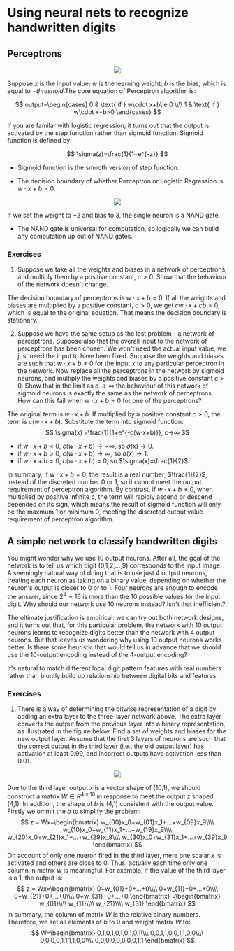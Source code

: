 # Using neural nets to recognize handwritten digits

## Perceptrons
<div align=center>
<img src="http://neuralnetworksanddeeplearning.com/images/tikz0.png"/>
</div>


Suppose $x$ is the input value; $w$ is the learning weight; $b$ is the bias, which is equal to $-threshold$.The core equation of Perceptron algorithm is:

$$
output=\begin{cases}
 0 & \text{ if } w\cdot x+b\le 0 \\\\
 1 & \text{ if } w\cdot x+b>0
\end{cases}
$$

If you are familar with logistic regression, it turns out that the output is activated by the step function rather than sigmoid function. Sigmoid function is defined by:

$$
\sigma(z)=\frac{1}{1+e^{-z}}
$$

* Sigmoid function is  the smooth version of step function.

* The decision boundary of whether Perceptron or Logistic Regression is $w\cdot x+b=0$.

<div align=center>
<img src="http://neuralnetworksanddeeplearning.com/images/tikz2.png"/>
</div>


If we set the weight to $-2$ and bias to $3$, the single neuron is a NAND gate.

* The NAND gate is universal for computation, so logically we can build any computation up out of NAND gates.

### Exercises
1. Suppose we take all the weights and biases in a network of perceptrons, and multiply them by a positive constant, $c>0$. Show that the behaviour of the network doesn't change.
   
The decision boundary of perceptrons is $w\cdot x+b=0$. If all the weights and biases are multiplied by a positive constant, $c>0$, we get $cw\cdot x+cb=0$, which is equal to the original equation. That means the decision boundary is stationary.

2. Suppose we have the same setup as the last problem - a network of perceptrons. Suppose also that the overall input to the network of perceptrons has been chosen. We won't need the actual input value, we just need the input to have been fixed. Suppose the weights and biases are such that $w⋅x+b≠0$ for the input $x$ to any particular perceptron in the network. Now replace all the perceptrons in the network by sigmoid neurons, and multiply the weights and biases by a positive constant $c>0$. Show that in the limit as $c→∞$ the behaviour of this network of sigmoid neurons is exactly the same as the network of perceptrons. How can this fail when $w⋅x+b=0$ for one of the perceptrons?

The original term is $w⋅x+b$. If multiplied by a positive constant $c>0$, the term is $c(w⋅x+b)$. Substitute the term into sigmoid function:
$$
\sigma(x) =\frac{1}{1+e^{-c(w⋅x+b)}}, c→∞
$$
* if $w⋅x+b<0$, $c(w⋅x+b)→-∞$, so $\sigma(x)→0$.
* if $w⋅x+b>0$, $c(w⋅x+b)→∞$, so $\sigma(x)→1$.
* if $w⋅x+b=0$, $c(w⋅x+b)=0$, so $\sigma(x)=\frac{1}{2}$.
  
In summary, if $w⋅x+b=0$, the result is a real number, $\frac{1}{2}$, instead of the discreted number 0 or 1, so it cannot meet the output requirement of perceptron algorithm. By contrast, if $w⋅x+b≠0$, when multiplied by positive infinite $c$, the term will rapidly ascend or descend depended on its sign, which means the result of sigmoid function will only be the maxmum 1 or minimum 0, meeting the discreted output value requirement of perceptron algorithm.

## A simple network to classify handwritten digits
You might wonder why we use 10 output neurons. After all, the goal of the network is to tell us which digit (0,1,2,…,9) corresponds to the input image. A seemingly natural way of doing that is to use just 4 output neurons, treating each neuron as taking on a binary value, depending on whether the neuron's output is closer to 0 or to 1. Four neurons are enough to encode the answer, since $2^4=16$ is more than the 10 possible values for the input digit. Why should our network use 10 neurons instead? Isn't that inefficient? 

The ultimate justification is empirical: we can try out both network designs, and it turns out that, for this particular problem, the network with 10 output neurons learns to recognize digits better than the network with 4 output neurons. But that leaves us wondering why using 10 output neurons works better. Is there some heuristic that would tell us in advance that we should use the 10-output encoding instead of the 4-output encoding?

It's natural to match different local digit pattern features with real numbers rather than bluntly build up relationship between digital bits and features.

### Exercises
1. There is a way of determining the bitwise representation of a digit by adding an extra layer to the three-layer network above. The extra layer converts the output from the previous layer into a binary representation, as illustrated in the figure below. Find a set of weights and biases for the new output layer. Assume that the first 3 layers of neurons are such that the correct output in the third layer (i.e., the old output layer) has activation at least 0.99, and incorrect outputs have activation less than 0.01.
<div align=center>
<img src="http://neuralnetworksanddeeplearning.com/images/tikz13.png"/>
</div>

Due to the third layer output $x$ is a vector shape of (10,1), we should construct a matrix $W\in R^{4\times 10}$ in response to meet the output $z$ shaped (4,1). In addition, the shape of $b$ is (4,1) consistent with the output value. Firstly we ommit the $b$ to simplify the problem:
$$
z = Wx=\begin{bmatrix}
 w_{00}x_0+w_{01}x_1+...+w_{09}x_9\\\\
 w_{10}x_0+w_{11}x_1+...+w_{19}x_9\\\\
 w_{20}x_0+w_{21}x_1+...+w_{29}x_9\\\\
w_{30}x_0+w_{31}x_1+...+w_{39}x_9
\end{bmatrix}
$$
On account of only one nueron fired in the third layer, mere one scalar $x$ is activated and others are close to 0. Thus, actually each time only one column in matrix $w$ is meaningful. For example, if the value of the third layer is a 1, the output is:
$$
z = Wx=\begin{bmatrix}
 0+w_{01}+0+...+0\\\\
 0+w_{11}+0+...+0\\\\
 0+w_{21}+0+...+0\\\\
 0+w_{31}+0+...+0
\end{bmatrix}
=\begin{bmatrix}
 w_{01}\\\\
 w_{11}\\\\
 w_{21}\\\\
 w_{31}
\end{bmatrix}
$$
In summary, the column of matrix $W$ is the relative binary numbers. 
Therefore, we set all elements of $b$ to 0 and weight matrix $W$ to:
$$
W=\begin{bmatrix}
 0,1,0,1,0,1,0,1,0,1\\\\
 0,0,1,1,0,0,1,1,0,0\\\\
 0,0,0,0,1,1,1,1,0,0\\\\
 0,0,0,0,0,0,0,0,1,1
\end{bmatrix}
$$